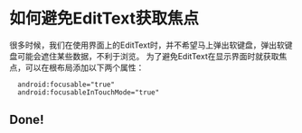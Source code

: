 # 如何避免EditText获取焦点
  很多时候，我们在使用界面上的EditText时，并不希望马上弹出软键盘，弹出软键盘可能会遮住某些数据，不利于浏览。
  为了避免EditText在显示界面时就获取焦点，可以在根布局添加以下两个属性：
  ```
    android:focusable="true"
    android:focusableInTouchMode="true"
  ```
  ## Done!
